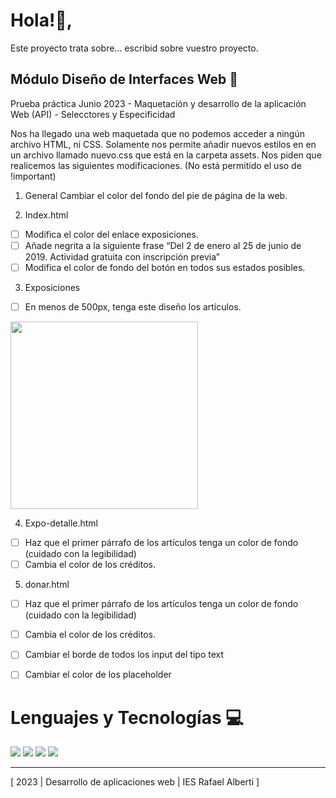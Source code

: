 ﻿
# Hola!👋,

Este proyecto trata sobre... escribid sobre vuestro proyecto.

## Módulo Diseño de Interfaces Web 🎨 

Prueba práctica Junio 2023  - Maquetación y desarrollo de la aplicación Web (API) - Selecctores y Especificidad

Nos ha llegado una web maquetada que no podemos acceder a ningún archivo HTML, ni CSS. Solamente nos permite añadir nuevos estilos en en un archivo llamado nuevo.css que está en la carpeta assets. Nos piden que realicemos las siguientes modificaciones. (No está permitido el uso de !important)

1. General 
	Cambiar el color del fondo del pie de página de la web.

2. Index.html
- [ ] Modifica el color del enlace exposiciones.
- [ ] Añade negrita a la siguiente frase “Del 2 de enero al 25 de junio de 2019. Actividad gratuita con inscripción previa”
- [ ] Modifica el color de fondo del botón en todos sus estados posibles.

3. Exposiciones
- [ ] En menos de 500px, tenga este diseño los artículos.

<img src="https://github.com/envasadoralvacio/prueba-practica-diw-junio-2023/blob/master/imagen-prueba.jpg" width="300">

4. Expo-detalle.html
- [ ] Haz que el primer párrafo de los artículos tenga un color de fondo (cuidado con la legibilidad)
- [ ] Cambia el color de los créditos.

5. donar.html
- [ ] Haz que el primer párrafo de los artículos tenga un color de fondo (cuidado con la legibilidad)
- [ ] Cambia el color de los créditos.
- [ ] Cambiar el borde de todos los input del tipo text
- [ ] Cambiar el color de los placeholder


# Lenguajes y Tecnologías 💻
![](https://camo.githubusercontent.com/5d3b0191832237fcbfc6d4497524e8bb547c6bfc9eafb738d5205c629d202067/68747470733a2f2f696d672e736869656c64732e696f2f62616467652f68746d6c352532302d2532334533344632362e7376673f267374796c653d666f722d7468652d6261646765266c6f676f3d68746d6c35266c6f676f436f6c6f723d7768697465)
![](https://camo.githubusercontent.com/5ed492db9c79ad5990eda7dc80923377f0e7096b18a4d1e9b86c8987dc0e5aa5/68747470733a2f2f696d672e736869656c64732e696f2f62616467652f637373332532302d2532333135373242362e7376673f267374796c653d666f722d7468652d6261646765266c6f676f3d63737333266c6f676f436f6c6f723d7768697465)
![](https://camo.githubusercontent.com/62d37abe760867620e0baea1066303719d630a82936837ba7bff6b0c754e3c9f/68747470733a2f2f696d672e736869656c64732e696f2f62616467652f6a6176617363726970742532302d2532333332333333302e7376673f267374796c653d666f722d7468652d6261646765266c6f676f3d6a617661736372697074266c6f676f436f6c6f723d253233463744463145)
![](https://camo.githubusercontent.com/6aea43d076c7bf00489f1b347caa33fe5c4d84a8af2983804f8702632f2669ec/68747470733a2f2f696d672e736869656c64732e696f2f62616467652f6769746875622532302d2532333132313031312e7376673f267374796c653d666f722d7468652d6261646765266c6f676f3d676974687562266c6f676f436f6c6f723d7768697465)

----------------------------------------
[ 2023 | Desarrollo de aplicaciones web | IES Rafael Alberti ]


